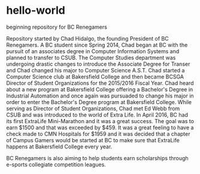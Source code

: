 # hello-world
beginning repository for BC Renegamers

Repository started by Chad Hidalgo, the founding President of BC Renegamers. A BC student since Spring 2014, Chad began at BC with the pursuit of an associates degree in Computer Information Systems and planned to transfer to CSUB. The Computer Studies department was undergoing drastic changes to introduce the Associate Degree for Transer and Chad changed his major to Computer Science A.S.T. Chad started a Computer Science club at Bakersfield College and then became BCSGA Director of Student Organizations for the 2015/2016 Fiscal Year. Chad heard about a new program at Bakersfield College offering a Bachelor's Degree in Industrial Automation and once again was pursuaded to change his major in order to enter the Bachelor's Degree program at Bakersfield College. While serving as Director of Student Organizations, Chad met Ed Webb from CSUB and was introduced to the world of Extra Life. In April 2016, BC had its first ExtraLife Mini-Marathon and it was a great success. The goal was to earn $1500 and that was exceeded by $459. It was a great feeling to have a check made to CMN Hospitals for $1959 and it was decided that a chapter of Campus Gamers would be started at BC to make sure that ExtraLife happens at Bakersfield College every year.

BC Renegamers is also aiming to help students earn scholarships through e-sports collegiate competition leagues. 
